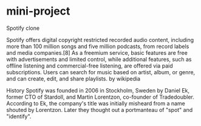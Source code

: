 # mini-project

Spotify clone

  Spotify offers digital copyright restricted recorded audio content, including more than 100 million songs and five million podcasts, from record labels and media companies.[8] As a freemium service, basic features are free with advertisements and limited control, while additional features, such as offline listening and commercial-free listening, are offered via paid subscriptions. Users can search for music based on artist, album, or genre, and can create, edit, and share playlists. by wikipedia


History
   Spotify was founded in 2006 in Stockholm, Sweden by Daniel Ek, former CTO of Stardoll, and Martin Lorentzon, co-founder of Tradedoubler. According to Ek, the company's title was initially misheard from a name shouted by Lorentzon. Later they thought out a portmanteau of "spot" and "identify".
